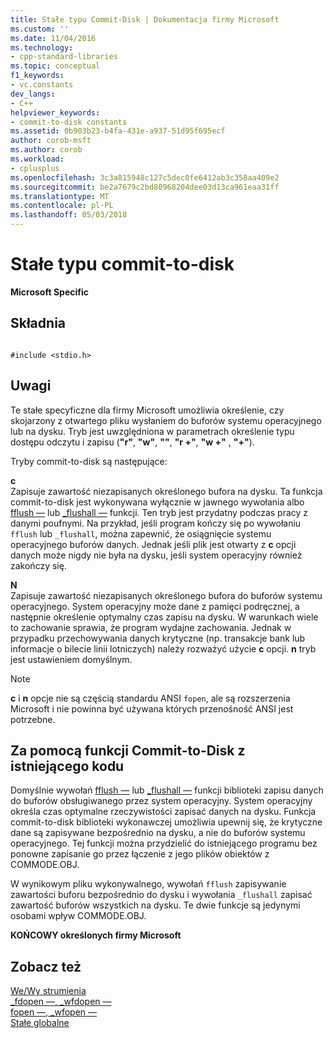 ```yaml
---
title: Stałe typu Commit-Disk | Dokumentacja firmy Microsoft
ms.custom: ''
ms.date: 11/04/2016
ms.technology:
- cpp-standard-libraries
ms.topic: conceptual
f1_keywords:
- vc.constants
dev_langs:
- C++
helpviewer_keywords:
- commit-to-disk constants
ms.assetid: 0b903b23-b4fa-431e-a937-51d95f695ecf
author: corob-msft
ms.author: corob
ms.workload:
- cplusplus
ms.openlocfilehash: 3c3a815948c127c5dec0fe6412ab3c358aa409e2
ms.sourcegitcommit: be2a7679c2bd80968204dee03d13ca961eaa31ff
ms.translationtype: MT
ms.contentlocale: pl-PL
ms.lasthandoff: 05/03/2018
---
```

# <a name="commit-to-disk-constants"></a>Stałe typu commit-to-disk
**Microsoft Specific**  
  
## <a name="syntax"></a>Składnia  
  
```  
  
#include <stdio.h>  
```  
  
## <a name="remarks"></a>Uwagi  
 Te stałe specyficzne dla firmy Microsoft umożliwia określenie, czy skojarzony z otwartego pliku wysłaniem do buforów systemu operacyjnego lub na dysku. Tryb jest uwzględniona w parametrach określenie typu dostępu odczytu i zapisu (**"r"**, **"w"**, **""**, **"r +"**, **"w +"** , **"+"**).  
  
 Tryby commit-to-disk są następujące:  
  
 **c**  
 Zapisuje zawartość niezapisanych określonego bufora na dysku. Ta funkcja commit-to-disk jest wykonywana wyłącznie w jawnego wywołania albo [fflush —](../c-runtime-library/reference/fflush.md) lub [_flushall —](../c-runtime-library/reference/flushall.md) funkcji. Ten tryb jest przydatny podczas pracy z danymi poufnymi. Na przykład, jeśli program kończy się po wywołaniu `fflush` lub `_flushall`, można zapewnić, że osiągnięcie systemu operacyjnego buforów danych. Jednak jeśli plik jest otwarty z **c** opcji danych może nigdy nie była na dysku, jeśli system operacyjny również zakończy się.  
  
 **N**  
 Zapisuje zawartość niezapisanych określonego bufora do buforów systemu operacyjnego. System operacyjny może dane z pamięci podręcznej, a następnie określenie optymalny czas zapisu na dysku. W warunkach wiele to zachowanie sprawia, że program wydajne zachowania. Jednak w przypadku przechowywania danych krytyczne (np. transakcje bank lub informacje o bilecie linii lotniczych) należy rozważyć użycie **c** opcji. **n** tryb jest ustawieniem domyślnym.  
  
> [!NOTE]
>  **c** i **n** opcje nie są częścią standardu ANSI `fopen`, ale są rozszerzenia Microsoft i nie powinna być używana których przenośność ANSI jest potrzebne.  
  
## <a name="using-the-commit-to-disk-feature-with-existing-code"></a>Za pomocą funkcji Commit-to-Disk z istniejącego kodu  
 Domyślnie wywołań [fflush —](../c-runtime-library/reference/fflush.md) lub [_flushall —](../c-runtime-library/reference/flushall.md) funkcji biblioteki zapisu danych do buforów obsługiwanego przez system operacyjny. System operacyjny określa czas optymalne rzeczywistości zapisać danych na dysku. Funkcja commit-to-disk biblioteki wykonawczej umożliwia upewnij się, że krytyczne dane są zapisywane bezpośrednio na dysku, a nie do buforów systemu operacyjnego. Tej funkcji można przydzielić do istniejącego programu bez ponowne zapisanie go przez łączenie z jego plików obiektów z COMMODE.OBJ.  
  
 W wynikowym pliku wykonywalnego, wywołań `fflush` zapisywanie zawartości buforu bezpośrednio do dysku i wywołania `_flushall` zapisać zawartość buforów wszystkich na dysku. Te dwie funkcje są jedynymi osobami wpływ COMMODE.OBJ.  
  
 **KOŃCOWY określonych firmy Microsoft**  
  
## <a name="see-also"></a>Zobacz też  
 [We/Wy strumienia](../c-runtime-library/stream-i-o.md)   
 [_fdopen —, _wfdopen —](../c-runtime-library/reference/fdopen-wfdopen.md)   
 [fopen —, _wfopen —](../c-runtime-library/reference/fopen-wfopen.md)   
 [Stałe globalne](../c-runtime-library/global-constants.md)
